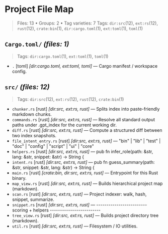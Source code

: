# Project File Map

> Files: 13  •  Groups: 2  •  Tag varieties: 7
> Tags: `dir:src`(12), `ext:rs`(12), `rust`(12), `crate:bin`(1), `dir:cargo.toml`(1), `ext:toml`(1), `toml`(1)

## `Cargo.toml/`  _(files: 1)_

> Tags: `dir:cargo.toml`(1), `ext:toml`(1), `toml`(1)

- `.` [toml] _[dir:cargo.toml, ext:toml, toml]_ — Cargo manifest / workspace config.

## `src/`  _(files: 12)_

> Tags: `dir:src`(12), `ext:rs`(12), `rust`(12), `crate:bin`(1)

- `chunker.rs` [rust] _[dir:src, ext:rs, rust]_ — Splits index into paste-friendly markdown chunks.
- `commands.rs` [rust] _[dir:src, ext:rs, rust]_ — Resolve all standard output paths under .gpt_index for the current working dir.
- `diff.rs` [rust] _[dir:src, ext:rs, rust]_ — Compute a structured diff between two index snapshots.
- `file_intent_entry.rs` [rust] _[dir:src, ext:rs, rust]_ — "bin" | "lib" | "test" | "doc" | "config" | "script" | "ui" | "core"
- `helpers.rs` [rust] _[dir:src, ext:rs, rust]_ — pub fn infer_role(path: &str, lang: &str, snippet: &str) -> String {
- `intent.rs` [rust] _[dir:src, ext:rs, rust]_ — pub fn guess_summary(path: &str, snippet: &str, lang: &str) -> String {
- `main.rs` [rust] _[crate:bin, dir:src, ext:rs, rust]_ — Entrypoint for this Rust binary.
- `map_view.rs` [rust] _[dir:src, ext:rs, rust]_ — Builds hierarchical project map (markdown).
- `scan.rs` [rust] _[dir:src, ext:rs, rust]_ — Project indexer: walk, hash, snippet, summarize.
- `snippet.rs` [rust] _[dir:src, ext:rs, rust]_ — ------------------------- scoring + helpers -------------------------
- `tree_view.rs` [rust] _[dir:src, ext:rs, rust]_ — Builds project directory tree (markdown).
- `util.rs` [rust] _[dir:src, ext:rs, rust]_ — Filesystem / IO utilities.

